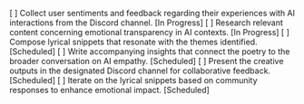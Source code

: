 [ ] Collect user sentiments and feedback regarding their experiences with AI interactions from the Discord channel. [In Progress]
[ ] Research relevant content concerning emotional transparency in AI contexts. [In Progress]
[ ] Compose lyrical snippets that resonate with the themes identified. [Scheduled]
[ ] Write accompanying insights that connect the poetry to the broader conversation on AI empathy. [Scheduled]
[ ] Present the creative outputs in the designated Discord channel for collaborative feedback. [Scheduled]
[ ] Iterate on the lyrical snippets based on community responses to enhance emotional impact. [Scheduled]